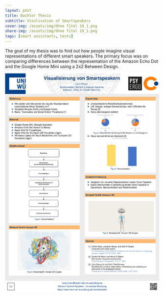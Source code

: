 ```yaml
---
layout: post
title: Bachlor Thesis
subtitle: Visulisation of Smartspeakers
cover-img: /assets/img/Ohne Titel 19_1.png
share-img: /assets/img/Ohne Titel 19_1.png
tags: [smart assistants, tests]
---
```


The goal of my thesis was to find out how people imagine visual representations of different smart speakers. The primary focus was on comparing differences between the representation of the Amazon Echo Dot and the Google Home Mini using a 2x2 Between Design. 

![](/assets/img/Expo_Poster-1.png)